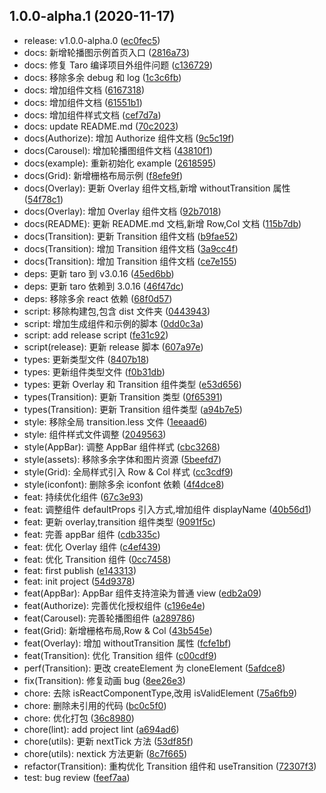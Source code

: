 ## 1.0.0-alpha.1 (2020-11-17)

- release: v1.0.0-alpha.0 ([ec0fec5](https://github.com/VFiee/mini-ui/commit/ec0fec5))
- docs: 新增轮播图示例首页入口 ([2816a73](https://github.com/VFiee/mini-ui/commit/2816a73))
- docs: 修复 Taro 编译项目外组件问题 ([c136729](https://github.com/VFiee/mini-ui/commit/c136729))
- docs: 移除多余 debug 和 log ([1c3c6fb](https://github.com/VFiee/mini-ui/commit/1c3c6fb))
- docs: 增加组件文档 ([6167318](https://github.com/VFiee/mini-ui/commit/6167318))
- docs: 增加组件文档 ([61551b1](https://github.com/VFiee/mini-ui/commit/61551b1))
- docs: 增加组件样式文档 ([cef7d7a](https://github.com/VFiee/mini-ui/commit/cef7d7a))
- docs: update README.md ([70c2023](https://github.com/VFiee/mini-ui/commit/70c2023))
- docs(Authorize): 增加 Authorize 组件文档 ([9c5c19f](https://github.com/VFiee/mini-ui/commit/9c5c19f))
- docs(Carousel): 增加轮播图组件文档 ([43810f1](https://github.com/VFiee/mini-ui/commit/43810f1))
- docs(example): 重新初始化 example ([2618595](https://github.com/VFiee/mini-ui/commit/2618595))
- docs(Grid): 新增栅格布局示例 ([f8efe9f](https://github.com/VFiee/mini-ui/commit/f8efe9f))
- docs(Overlay): 更新 Overlay 组件文档,新增 withoutTransition 属性 ([54f78c1](https://github.com/VFiee/mini-ui/commit/54f78c1))
- docs(Overlay): 增加 Overlay 组件文档 ([92b7018](https://github.com/VFiee/mini-ui/commit/92b7018))
- docs(README): 更新 README.md 文档,新增 Row,Col 文档 ([115b7db](https://github.com/VFiee/mini-ui/commit/115b7db))
- docs(Transition): 更新 Transition 组件文档 ([b9fae52](https://github.com/VFiee/mini-ui/commit/b9fae52))
- docs(Transition): 增加 Transition 组件文档 ([3a9cc4f](https://github.com/VFiee/mini-ui/commit/3a9cc4f))
- docs(Transition): 增加 Transition 组件文档 ([ce7e155](https://github.com/VFiee/mini-ui/commit/ce7e155))
- deps: 更新 taro 到 v3.0.16 ([45ed6bb](https://github.com/VFiee/mini-ui/commit/45ed6bb))
- deps: 更新 taro 依赖到 3.0.16 ([46f47dc](https://github.com/VFiee/mini-ui/commit/46f47dc))
- deps: 移除多余 react 依赖 ([68f0d57](https://github.com/VFiee/mini-ui/commit/68f0d57))
- script: 移除构建包,包含 dist 文件夹 ([0443943](https://github.com/VFiee/mini-ui/commit/0443943))
- script: 增加生成组件和示例的脚本 ([0dd0c3a](https://github.com/VFiee/mini-ui/commit/0dd0c3a))
- script: add release script ([fe31c92](https://github.com/VFiee/mini-ui/commit/fe31c92))
- script(release): 更新 release 脚本 ([607a97e](https://github.com/VFiee/mini-ui/commit/607a97e))
- types: 更新类型文件 ([8407b18](https://github.com/VFiee/mini-ui/commit/8407b18))
- types: 更新组件类型文件 ([f0b31db](https://github.com/VFiee/mini-ui/commit/f0b31db))
- types: 更新 Overlay 和 Transition 组件类型 ([e53d656](https://github.com/VFiee/mini-ui/commit/e53d656))
- types(Transition): 更新 Transition 类型 ([0f65391](https://github.com/VFiee/mini-ui/commit/0f65391))
- types(Transition): 更新 Transition 组件类型 ([a94b7e5](https://github.com/VFiee/mini-ui/commit/a94b7e5))
- style: 移除全局 transition.less 文件 ([1eeaad6](https://github.com/VFiee/mini-ui/commit/1eeaad6))
- style: 组件样式文件调整 ([2049563](https://github.com/VFiee/mini-ui/commit/2049563))
- style(AppBar): 调整 AppBar 组件样式 ([cbc3268](https://github.com/VFiee/mini-ui/commit/cbc3268))
- style(assets): 移除多余字体和图片资源 ([5beefd7](https://github.com/VFiee/mini-ui/commit/5beefd7))
- style(Grid): 全局样式引入 Row & Col 样式 ([cc3cdf9](https://github.com/VFiee/mini-ui/commit/cc3cdf9))
- style(iconfont): 删除多余 iconfont 依赖 ([4f4dce8](https://github.com/VFiee/mini-ui/commit/4f4dce8))
- feat: 持续优化组件 ([67c3e93](https://github.com/VFiee/mini-ui/commit/67c3e93))
- feat: 调整组件 defaultProps 引入方式,增加组件 displayName ([40b56d1](https://github.com/VFiee/mini-ui/commit/40b56d1))
- feat: 更新 overlay,transition 组件类型 ([9091f5c](https://github.com/VFiee/mini-ui/commit/9091f5c))
- feat: 完善 appBar 组件 ([cdb335c](https://github.com/VFiee/mini-ui/commit/cdb335c))
- feat: 优化 Overlay 组件 ([c4ef439](https://github.com/VFiee/mini-ui/commit/c4ef439))
- feat: 优化 Transition 组件 ([0cc7458](https://github.com/VFiee/mini-ui/commit/0cc7458))
- feat: first publish ([e143313](https://github.com/VFiee/mini-ui/commit/e143313))
- feat: init project ([54d9378](https://github.com/VFiee/mini-ui/commit/54d9378))
- feat(AppBar): AppBar 组件支持渲染为普通 view ([edb2a09](https://github.com/VFiee/mini-ui/commit/edb2a09))
- feat(Authorize): 完善优化授权组件 ([c196e4e](https://github.com/VFiee/mini-ui/commit/c196e4e))
- feat(Carousel): 完善轮播图组件 ([a289786](https://github.com/VFiee/mini-ui/commit/a289786))
- feat(Grid): 新增栅格布局,Row & Col ([43b545e](https://github.com/VFiee/mini-ui/commit/43b545e))
- feat(Overlay): 增加 withoutTransition 属性 ([fcfe1bf](https://github.com/VFiee/mini-ui/commit/fcfe1bf))
- feat(Transition): 优化 Transition 组件 ([c00cdf9](https://github.com/VFiee/mini-ui/commit/c00cdf9))
- perf(Transition): 更改 createElement 为 cloneElement ([5afdce8](https://github.com/VFiee/mini-ui/commit/5afdce8))
- fix(Transition): 修复动画 bug ([8ee26e3](https://github.com/VFiee/mini-ui/commit/8ee26e3))
- chore: 去除 isReactComponentType,改用 isValidElement ([75a6fb9](https://github.com/VFiee/mini-ui/commit/75a6fb9))
- chore: 删除未引用的代码 ([bc0c5f0](https://github.com/VFiee/mini-ui/commit/bc0c5f0))
- chore: 优化打包 ([36c8980](https://github.com/VFiee/mini-ui/commit/36c8980))
- chore(lint): add project lint ([a694ad6](https://github.com/VFiee/mini-ui/commit/a694ad6))
- chore(utils): 更新 nextTick 方法 ([53df85f](https://github.com/VFiee/mini-ui/commit/53df85f))
- chore(utils): nextick 方法更新 ([8c7f665](https://github.com/VFiee/mini-ui/commit/8c7f665))
- refactor(Transition): 重构优化 Transition 组件和 useTransition ([72307f3](https://github.com/VFiee/mini-ui/commit/72307f3))
- test: bug review ([feef7aa](https://github.com/VFiee/mini-ui/commit/feef7aa))
